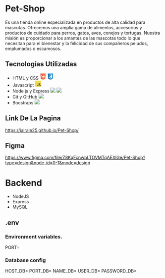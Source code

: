 # Pet-Shop

Es una tienda online especializada en productos de alta calidad para mascotas. Ofrecemos una amplia gama de alimentos, accesorios y productos de cuidado para perros, gatos, aves, conejos y tortugas. Nuestra misión es proporcionar a los amantes de las mascotas todo lo que necesitan para el bienestar y la felicidad de sus compañeros peludos, emplumados o escamosos.

## Tecnologías Utilizadas

- HTML y CSS <img src="https://github.com/devicons/devicon/blob/master/icons/html5/html5-original.svg" alt="" width="20px"> <img src="https://github.com/devicons/devicon/blob/master/icons/css3/css3-original.svg" alt="" width="20px">
- Javascript  <img src="https://github.com/devicons/devicon/blob/master/icons/javascript/javascript-original.svg" alt="" width="20">
- Node js y Express <img src="https://static-00.iconduck.com/assets.00/node-js-icon-454x512-nztofx17.png" style="width:23px;"> <img src="https://camo.githubusercontent.com/4c404ee3b9f73190f23c194c889274fdb43314d4d767a786eed8e8a117c8f062/68747470733a2f2f75706c6f61642e77696b696d656469612e6f72672f77696b6970656469612f636f6d6d6f6e732f7468756d622f382f38382f5374617475735f6975636e5f45585f69636f6e2e7376672f34383070782d5374617475735f6975636e5f45585f69636f6e2e7376672e706e67" style="width:28px;">
- Git y GitHub <img src="https://git-scm.com/images/logos/downloads/Git-Icon-1788C.png" style="width:23px;">
- Boostraps <img src="https://upload.wikimedia.org/wikipedia/commons/thumb/b/b2/Bootstrap_logo.svg/800px-Bootstrap_logo.svg.png" style="width:23px;">

## Link De La Pagina

https://jairale25.github.io/Pet-Shop/

## Figma

https://www.figma.com/file/Z8KqFcnwbLTOVMTqAEXlGe/Pet-Shop?type=design&node-id=0-1&mode=design

# Backend
- NodeJS
- Express
- MySQL

## .env 
### Environment variables.
PORT=

### Database config
HOST_DB=
PORT_DB=
NAME_DB=
USER_DB=
PASSWORD_DB=
